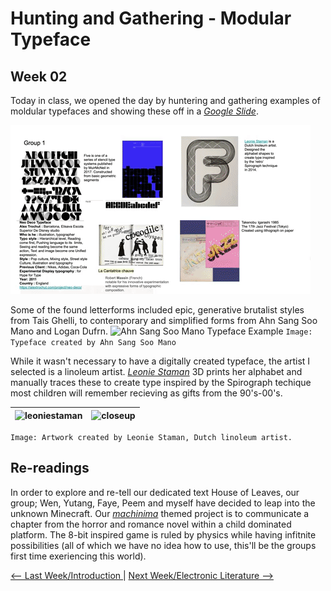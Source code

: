 # Hunting and Gathering - Modular Typeface 
## Week 02

Today in class, we opened the day by huntering and gathering examples of moldular typefaces and showing these off in a [*Google Slide*](https://docs.google.com/presentation/d/1N2hAFp6si7UsVuPj1oMQ21_HHF858NbXZna0YQxOQio/edit#slide=id.p).  


![](modularslidessmall.gif)


Some of the found letterforms included epic, generative brutalist styles from Tais Ghelli, to contemporary and simplified forms from Ahn Sang Soo Mano and Logan Dufrn. 
![Ahn Sang Soo Mano Typeface Example](AhnSangSooMano.jpg)
```Image: Typeface created by Ahn Sang Soo Mano``` 

While it wasn't necessary to have a digitally created typeface, the artist I selected is a linoleum artist. [*Leonie Staman*](https://www.detoffetoko.nl/leonie-staman) 3D prints her alphabet and manually traces these to create type inspired by the Spirograph techique most children will remember recieving as gifts from the 90's-00's. 

![leoniestaman](LeonieStaman.jpg) | ![closeup](closeup.jpg)
:-------------------------:|:-------------------------:

```Image: Artwork created by Leonie Staman, Dutch linoleum artist.``` 

## Re-readings 
In order to explore and re-tell our dedicated text House of Leaves, our group; Wen, Yutang, Faye, Peem and myself have decided to leap into the unknown Minecraft. Our [*machinima*](https://en.wikipedia.org/wiki/Machinima) themed project is to communicate a chapter from the horror and romance novel within a child dominated platform. The 8-bit inspired game is ruled by physics while having infitnite possibilities (all of which we have no idea how to use, this'll be the groups first time exeriencing this world).

<p align="center">

<a href='https://bridieotoole.github.io/codewords/week_01/'> <-- Last Week/Introduction </a> | <a href='https://bridieotoole.github.io/codewords/week_03/'> Next Week/Electronic Literature --></a>

</p>
